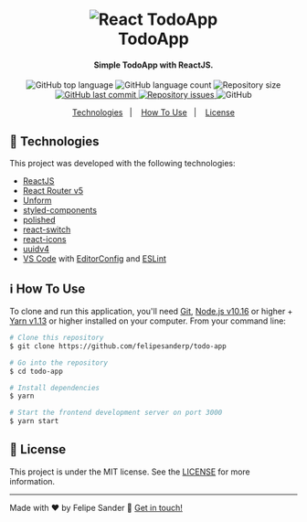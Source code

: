 <h1 align="center">
    <img alt="React TodoApp" src="https://res.cloudinary.com/felipesanderp/image/upload/v1595373663/readme_logos/todo-app_j1njqn.png" />
    <br>
    TodoApp
</h1>

<h4 align="center">
  Simple TodoApp with ReactJS.
</h4>

<p align="center">
  <img alt="GitHub top language" src="https://img.shields.io/github/languages/top/felipesanderp/todo-app.svg">

  <img alt="GitHub language count" src="https://img.shields.io/github/languages/count/felipesanderp/todo-app.svg">
  
  <img alt="Repository size" src="https://img.shields.io/github/repo-size/felipesanderp/todo-app">
  <a href="https://github.com/felipesanderp/todo-app/commits/master">
    <img alt="GitHub last commit" src="https://img.shields.io/github/last-commit/felipesanderp/todo-app.svg">
  </a>

  <a href="https://github.com/felipesanderp/todo-app/issues">
    <img alt="Repository issues" src="https://img.shields.io/github/issues/felipesanderp/todo-app.svg">
  </a>

  <img alt="GitHub" src="https://img.shields.io/github/license/felipesanderp/todo-app.svg">
</p>

<p align="center">
  <a href="#rocket-technologies">Technologies</a>&nbsp;&nbsp;&nbsp;|&nbsp;&nbsp;&nbsp;
  <a href="#information_source-how-to-use">How To Use</a>&nbsp;&nbsp;&nbsp;|&nbsp;&nbsp;&nbsp;
  <a href="#memo-license">License</a>
</p>

## :rocket: Technologies

This project was developed with the following technologies:

- [ReactJS](https://reactjs.org/)
- [React Router v5](https://github.com/ReactTraining/react-router)
- [Unform](https://unform.dev/)
- [styled-components](https://styled-components.com/)
- [polished](https://polished.js.org/docs/)
- [react-switch](https://github.com/markusenglund/react-switch#readme)
- [react-icons](https://github.com/react-icons/react-icons)
- [uuidv4](https://github.com/thenativeweb/uuidv4#readme)
- [VS Code][vc] with [EditorConfig][vceditconfig] and [ESLint][vceslint]

## :information_source: How To Use

To clone and run this application, you'll need [Git](https://git-scm.com), [Node.js v10.16](https://nodejs.org/) or higher + [Yarn v1.13][yarn] or higher installed on your computer. From your command line:

```bash
# Clone this repository
$ git clone https://github.com/felipesanderp/todo-app

# Go into the repository
$ cd todo-app

# Install dependencies
$ yarn

# Start the frontend development server on port 3000
$ yarn start
```
## :memo: License
This project is under the MIT license. See the [LICENSE](https://github.com/felipesanderp/todo-app/blob/master/LICENSE) for more information.

---

Made with ♥ by Felipe Sander :wave: [Get in touch!](https://www.linkedin.com/in/felipe-sander-panisson-641195161/)

[yarn]: https://yarnpkg.com/
[vc]: https://code.visualstudio.com/
[vceditconfig]: https://marketplace.visualstudio.com/items?itemName=EditorConfig.EditorConfig
[vceslint]: https://marketplace.visualstudio.com/items?itemName=dbaeumer.vscode-eslint
